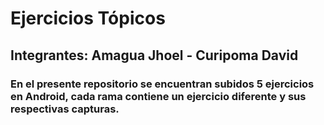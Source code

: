 # Ejercicios Tópicos
##  Integrantes: Amagua Jhoel - Curipoma David
### En el presente repositorio se encuentran subidos 5 ejercicios en Android, cada rama contiene un ejercicio diferente y sus respectivas capturas.
